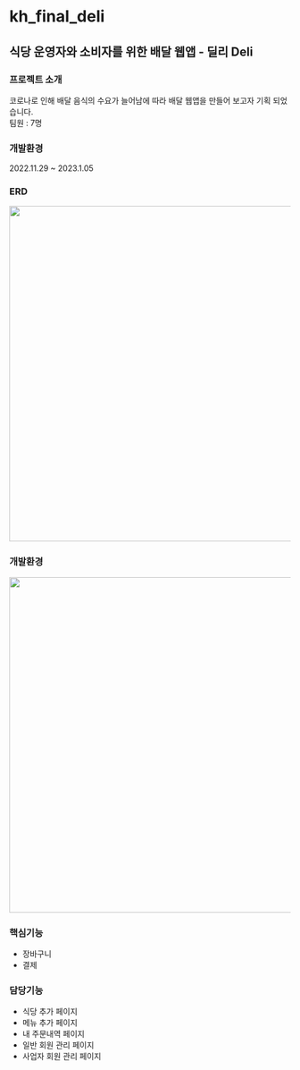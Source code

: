 
# kh_final_deli
## 식당 운영자와 소비자를 위한 배달 웹앱 - 딜리 Deli

### 프로젝트 소개
코로나로 인해 배달 음식의 수요가 늘어남에 따라 배달 웹앱을 만들어 보고자 기획 되었습니다.<br>
팀원 : 7명
<br>

### 개발환경 <br>
2022.11.29 ~ 2023.1.05
<br>

### ERD<br>
<img src="https://user-images.githubusercontent.com/86849233/213210519-aff72127-e23e-45e5-bb1b-d627fe70ce07.png" width="600"/>

<br>
          
### 개발환경
<img src="https://user-images.githubusercontent.com/86849233/213210437-92d3593d-3414-4ce2-ad8f-eef30330dd3d.png" width="600"/>
<br>

### 핵심기능 <br>
* 장바구니
* 결제

### 담당기능 <br>
* 식당 추가 페이지
* 메뉴 추가 페이지
* 내 주문내역 페이지
* 일반 회원 관리 페이지
* 사업자 회원 관리 페이지

